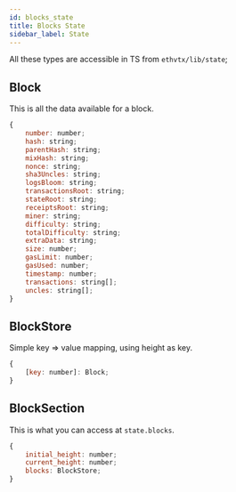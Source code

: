 ```yaml
---
id: blocks_state
title: Blocks State
sidebar_label: State
---
```


All these types are accessible in TS from `ethvtx/lib/state`;

## Block

This is all the data available for a block.

```jsx
{
    number: number;
    hash: string;
    parentHash: string;
    mixHash: string;
    nonce: string;
    sha3Uncles: string;
    logsBloom: string;
    transactionsRoot: string;
    stateRoot: string;
    receiptsRoot: string;
    miner: string;
    difficulty: string;
    totalDifficulty: string;
    extraData: string;
    size: number;
    gasLimit: number;
    gasUsed: number;
    timestamp: number;
    transactions: string[];
    uncles: string[];
}
```

## BlockStore

Simple key => value mapping, using height as key.

```jsx
{
    [key: number]: Block;
}
```

## BlockSection

This is what you can access at `state.blocks`.

```jsx
{
    initial_height: number;
    current_height: number;
    blocks: BlockStore;
}
```


